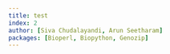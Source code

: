 ```yaml
---
title: test
index: 2
author: [Siva Chudalayandi, Arun Seetharam]
packages: [Bioperl, Biopython, Genozip]
---
```



